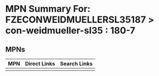 



# MPN Summary For: FZECONWEIDMUELLERSL35187 > con-weidmueller-sl35 : 180-7

## MPNs
  

|MPN|Direct Links|Search Links|
| :--- | :--- | :--- |
||||
